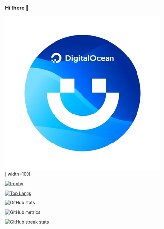 ### Hi there 👋

![Alt text](image.png) | width=100)

[![trophy](https://github-profile-trophy.vercel.app/?username=shree404&theme=onedark)](https://github.com/ryo-ma/github-profile-trophy)

[![Top Langs](https://github-readme-stats.vercel.app/api/top-langs/?username=shree404)](https://github.com/anuraghazra/github-readme-stats)

![GitHub stats](https://github-readme-stats.vercel.app/api?username=shree404&show_icons=true&theme=transparent)

![GitHub metrics](https://metrics.lecoq.io/shree404)

![GitHub streak stats](https://streak-stats.demolab.com/?user=shree404)

<!--
**shree404/shree404** is a ✨ _special_ ✨ repository because its `README.md` (this file) appears on your GitHub profile.

Here are some ideas to get you started:

- 🔭 I’m currently working on ...
- 🌱 I’m currently learning ...
- 👯 I’m looking to collaborate on ...
- 🤔 I’m looking for help with ...
- 💬 Ask me about ...
- 📫 How to reach me: ...
- 😄 Pronouns: ...
- ⚡ Fun fact: ...
-->
